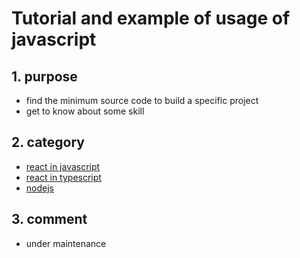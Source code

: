 # Tutorial and example of usage of javascript

## 1. purpose
 - find the minimum source code to build a specific project
 - get to know about some skill
 
## 2. category
 - [react in javascript](./react_teach)
 - [react in typescript](./react_teach_tsc)
 - [nodejs](./node_teach_history)
 
## 3. comment
 - under maintenance
